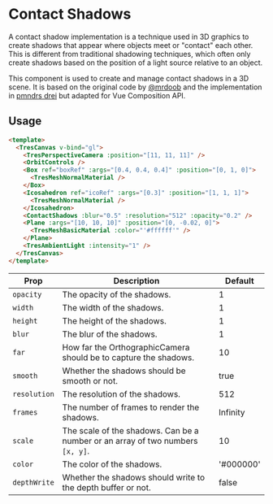 # Contact Shadows

<DocsDemo>
  <ContactShadowDemo />
</DocsDemo>

A contact shadow implementation is a technique used in 3D graphics to create shadows that appear where objects meet or "contact" each other. This is different from traditional shadowing techniques, which often only create shadows based on the position of a light source relative to an object.

This component is used to create and manage contact shadows in a 3D scene. It is based on the original code by [@mrdoob](https://twitter.com/mrdoob) and the implementation in [pmndrs drei](https://github.com/pmndrs/drei/blob/master/src/core/ContactShadows.tsx#L113) but adapted for Vue Composition API.

## Usage

```html {11}
<template>
  <TresCanvas v-bind="gl">
    <TresPerspectiveCamera :position="[11, 11, 11]" />
    <OrbitControls />
    <Box ref="boxRef" :args="[0.4, 0.4, 0.4]" :position="[0, 1, 0]">
      <TresMeshNormalMaterial />
    </Box>
    <Icosahedron ref="icoRef" :args="[0.3]" :position="[1, 1, 1]">
      <TresMeshNormalMaterial />
    </Icosahedron>
    <ContactShadows :blur="0.5" :resolution="512" :opacity="0.2" />
    <Plane :args="[10, 10, 10]" :position="[0, -0.02, 0]">
      <TresMeshBasicMaterial :color="'#ffffff'" />
    </Plane>
    <TresAmbientLight :intensity="1" />
  </TresCanvas>
</template>
```

| Prop         | Description                                                                    | Default   |
| ------------ | ------------------------------------------------------------------------------ | --------- |
| `opacity`    | The opacity of the shadows.                                                    | 1         |
| `width`      | The width of the shadows.                                                      | 1         |
| `height`     | The height of the shadows.                                                     | 1         |
| `blur`       | The blur of the shadows.                                                       | 1         |
| `far`        | How far the OrthographicCamera should be to capture the shadows.               | 10        |
| `smooth`     | Whether the shadows should be smooth or not.                                   | true      |
| `resolution` | The resolution of the shadows.                                                 | 512       |
| `frames`     | The number of frames to render the shadows.                                    | Infinity  |
| `scale`      | The scale of the shadows. Can be a number or an array of two numbers `[x, y]`. | 10        |
| `color`      | The color of the shadows.                                                      | '#000000' |
| `depthWrite` | Whether the shadows should write to the depth buffer or not.                   | false     |
